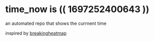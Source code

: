# time_now is (( 1697252400643 ))

an automated repo that shows the currnent time

inspired by [breakingheatmap](https://github.com/breakingheatmap/breakingheatmap)